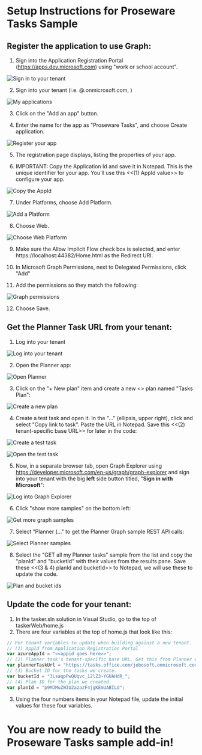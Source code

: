 
# Setup Instructions for Proseware Tasks Sample

## Register the application to use Graph:

1. Sign into the Application Registration Portal  (https://apps.dev.microsoft.com) using "work or school account".

![Sign in to your tenant](images/signintoyourtenant.png)

2. Sign into your tenant (i.e. <user>@<tenant>.onmicrosoft.com, <password>)

![My applications](images/myapplications.png)

3. Click on the "Add an app" button.

4. Enter the name for the app as "Proseware Tasks", and choose Create application.

![Register your app](images/registeryourapp.png)

5. The registration page displays, listing the properties of your app.

6. IMPORTANT: Copy the Application Id and save it in Notepad. This is the unique identifier for your app. You'll use this <<(1) AppId value>> to configure your app.
	
![Copy the AppId](images/copytheappid.png)

7. Under Platforms, choose Add Platform.
	
![Add a Platform](images/addaplatform.png)

8. Choose Web.
	
![Choose Web Platform](images/choosewebplatform.png)

9. Make sure the Allow Implicit Flow check box is selected, and enter https://localhost:44382/Home.html as the Redirect URI.
10. In Microsoft Graph Permissions, next to Delegated Permissions, click "Add"
	
11. Add the permissions so they match the following: 
 
![Graph permissions](images/finalgraphpermissions.png)
	
12. Choose Save.

## Get the Planner Task URL from your tenant:

1. Log into your tenant

![Log into your tenant](images/tenantlogin.png)

2. Open the Planner app:

![Open Planner](images/openplanner.png)

3. Click on the "+ New plan" item and create a new <<public>> plan named "Tasks Plan":

![Create a new plan](images/createnewplan.png)

4. Create a test task and open it. In the "..." (ellipsis, upper right), click and select "Copy link to task". Paste the URL in Notepad. Save this <<(2) tenant-specific base URL>> for later in the code:

![Create a test task](images/createtesttask.png)

![Open the test task](images/linktotask.png)

5. Now, in a separate browser tab, open Graph Explorer using https://developer.microsoft.com/en-us/graph/graph-explorer and sign into your tenant with the big **left** side button titled, "**Sign in with Microsoft**":

![Log into Graph Explorer](images/logintographexplorer.png)

6. Click "show more samples" on the bottom left:

![Get more graph samples](images/showmoresamples.png)

7. Select "Planner (..." to get the Planner Graph sample REST API calls:

![Select Planner samples](images/selectplannersamples.png)

8. Select the "GET all my Planner tasks" sample from the list and copy the "planId" and "bucketId" with their values from the results pane. Save these <<(3 & 4) planId and bucketId>> to Notepad, we will use these to update the code.

![Plan and bucket ids](images/bucketandplanids.png)

## Update the code for your tenant:

1. In the tasker.sln solution in Visual Studio, go to the top of taskerWeb/home.js
2. There are four variables at the top of home.js that look like this:

```js
// Per tenant variables to update when building against a new tenant.
// (1) AppId from Application Registration Portal
var azureAppId = "<<appid goes here>>";
// (2) Planner task's tenant-specific base URL. Get this from Planner with an open task.
var plannerTaskUrl = "https://tasks.office.com/jebosoft.onmicrosoft.com/en-US/Home/Task/";
// (3) Bucket ID for the tasks we create.
var bucketId = "3LsaqpPwQUqvc_12lZ3-YGUAHdR_";
// (4) Plan ID for the plan we created.
var planId = "p9MJMuZW3U2azazF4jgKEmUABILd";
``` 

3. Using the four numbers items in your Notepad file, update the initial values for these four variables.

# You are now ready to build the Proseware Tasks sample add-in!
